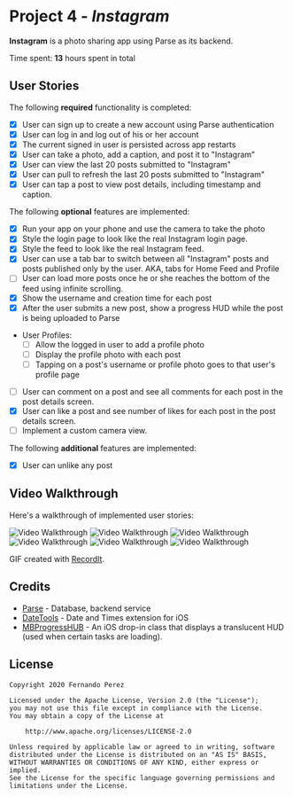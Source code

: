 # Project 4 - *Instagram*

**Instagram** is a photo sharing app using Parse as its backend.

Time spent: **13** hours spent in total

## User Stories

The following **required** functionality is completed:

- [x] User can sign up to create a new account using Parse authentication
- [x] User can log in and log out of his or her account
- [x] The current signed in user is persisted across app restarts
- [x] User can take a photo, add a caption, and post it to "Instagram"
- [x] User can view the last 20 posts submitted to "Instagram"
- [x] User can pull to refresh the last 20 posts submitted to "Instagram"
- [x] User can tap a post to view post details, including timestamp and caption.

The following **optional** features are implemented:

- [x] Run your app on your phone and use the camera to take the photo
- [x] Style the login page to look like the real Instagram login page.
- [x] Style the feed to look like the real Instagram feed.
- [x] User can use a tab bar to switch between all "Instagram" posts and posts published only by the user. AKA, tabs for Home Feed and Profile
- [ ] User can load more posts once he or she reaches the bottom of the feed using infinite scrolling.
- [x] Show the username and creation time for each post
- [x] After the user submits a new post, show a progress HUD while the post is being uploaded to Parse
- User Profiles:
  - [ ] Allow the logged in user to add a profile photo
  - [ ] Display the profile photo with each post
  - [ ] Tapping on a post's username or profile photo goes to that user's profile page
- [ ] User can comment on a post and see all comments for each post in the post details screen.
- [x] User can like a post and see number of likes for each post in the post details screen.
- [ ] Implement a custom camera view.

The following **additional** features are implemented:

- [x] User can unlike any post


## Video Walkthrough

Here's a walkthrough of implemented user stories:

<img src='http://g.recordit.co/uyFd9oPmhA.gif' title='Video Walkthrough' width='' alt='Video Walkthrough' />
<img src='http://g.recordit.co/3NW5f4GyS7.gif' title='Video Walkthrough' width='' alt='Video Walkthrough' />
<img src='http://g.recordit.co/rKSoQLsIaL.gif' title='Video Walkthrough' width='' alt='Video Walkthrough' />
<img src='http://g.recordit.co/UCkXrSNXOg.gif' title='Video Walkthrough' width='' alt='Video Walkthrough' />
<img src='http://g.recordit.co/21evkSwy8P.gif' title='Video Walkthrough' width='' alt='Video Walkthrough' />
<img src='http://g.recordit.co/TlfKYdBQij.gif' title='Video Walkthrough' width='' alt='Video Walkthrough' />

GIF created with [RecordIt](http://recordit.co/).

## Credits

- [Parse](https://parseplatform.org/) - Database, backend service
- [DateTools](https://github.com/MatthewYork/DateTools) - Date and Times extension for iOS
- [MBProgressHUB](https://github.com/matej/MBProgressHUD) -  An iOS drop-in class that displays a translucent HUD (used when certain tasks are loading).

## License

    Copyright 2020 Fernando Perez

    Licensed under the Apache License, Version 2.0 (the "License");
    you may not use this file except in compliance with the License.
    You may obtain a copy of the License at

        http://www.apache.org/licenses/LICENSE-2.0

    Unless required by applicable law or agreed to in writing, software
    distributed under the License is distributed on an "AS IS" BASIS,
    WITHOUT WARRANTIES OR CONDITIONS OF ANY KIND, either express or implied.
    See the License for the specific language governing permissions and
    limitations under the License.

